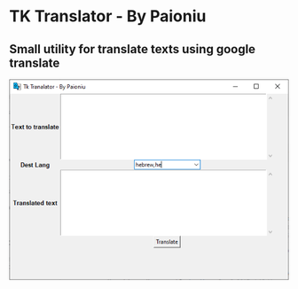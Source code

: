 # TK Translator - By Paioniu
## Small utility for translate texts using google translate
![Drag Racing](trans.png)